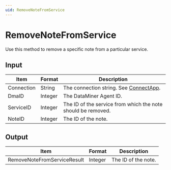 ```yaml
---
uid: RemoveNoteFromService
---
```


# RemoveNoteFromService

Use this method to remove a specific note from a particular service.

## Input

| Item       | Format  | Description                                                                          |
|------------|---------|--------------------------------------------------------------------------------------|
| Connection | String  | The connection string. See [ConnectApp](xref:ConnectApp). |
| DmaID      | Integer | The DataMiner Agent ID.                                                              |
| ServiceID  | Integer | The ID of the service from which the note should be removed.                         |
| NoteID     | Integer | The ID of the note.                                                                  |

## Output

| Item                         | Format  | Description         |
|------------------------------|---------|---------------------|
| RemoveNoteFrom­ServiceResult | Integer | The ID of the note. |
